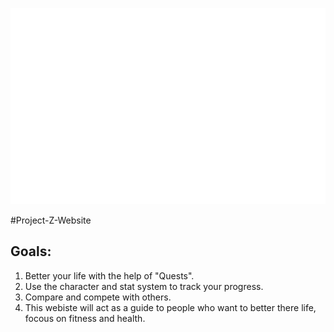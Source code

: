 ![alt text](https://github.com/Kiroharth/Project-Z-Website/blob/main/Pictures%20%2B%20Logos/Logo_White.png)

#Project-Z-Website
## Goals:<br> 
1. Better your life with the help of "Quests".<br> 
2. Use the character and stat system to track your progress. <br>
3. Compare and compete with others.
4. This webiste will act as a guide to people who want to better there life, focous on fitness and health.


